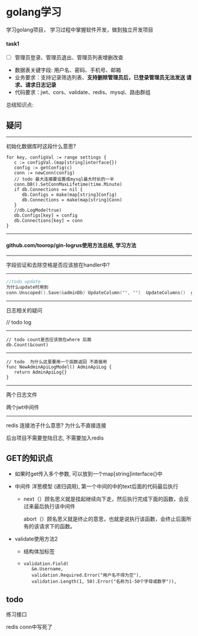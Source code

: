 # golang学习

学习golang项目， 学习过程中掌握软件开发，做到独立开发项目

#### task1

- [ ] 管理员登录、管理员退出、管理员列表增删改查
- 数据表关键字段: 用户名、密码、手机号、邮箱
- 业务要求：支持记录筛选列表、**支持删除管理员后，已登录管理员无法发送 请求、请求日志记录**
- 代码要求：jwt、cors、validate、redis、mysql、路由群组





总结知识点:



## 疑问

---------------------

初始化数据库时这段什么意思?

```
for key, configVal := range settings {
   c := configVal.(map[string]interface{})
   config := getConfig(c)
   conn := newConn(config)
   // todo 最大连接要设置成mysql最大时长的一半
   conn.DB().SetConnMaxLifetime(time.Minute)
   if db.Connections == nil {
      db.Configs = make(map[string]Config)
      db.Connections = make(map[string]Conn)
   }
   //db.LogMode(true)
   db.Configs[key] = config
   db.Connections[key] = conn
}
```



--------------------------

#### github.com/toorop/gin-logrus使用方法总结, 学习方法

------------



字段验证和去除空格是否应该放在handler中?

----------------------

```go  
//todo update
为什么update时用到
conn.Unscoped().Save(&adminDb) UpdateColumn("", "")  UpdateColumns()  gorm.io 去看一下
```



------

日志相关的疑问

// todo log





-----

```
// todo count是否应该放在where 后面
db.Count(&count)
```



---

```
// todo  为什么这里要用一个函数返回 不直接用
func NewAdminApiLogModel() AdminApiLog {
   return AdminApiLog{}
}
```





---

两个日志文件

两个jwt中间件



----

redis 连接池子什么意思? 为什么不直接连接



后台项目不需要登陆日志, 不需要加入redis



## GET的知识点

* 如果时get传入多个参数, 可以放到一个map[string]interface{}中

* 中间件 洋葱模型 (递归调用), 第一个中间的中的text后面的代码最后执行

  * next（）顾名思义就是挂起继续向下走，然后执行完成下面的函数，会反过来最后执行该中间件

    abort（）顾名思义就是终止的意思，也就是说执行该函数，会终止后面所有的该请求下的函数。

* validate使用方法2

  * 结构体加标签

  * ```
    validation.Field(
       &m.Username,
       validation.Required.Error("用户名不得为空"),
       validation.Length(1, 50).Error("名称为1-50个字母或数字")),
    ```

  





## todo

练习接口

redis conn中写死了
